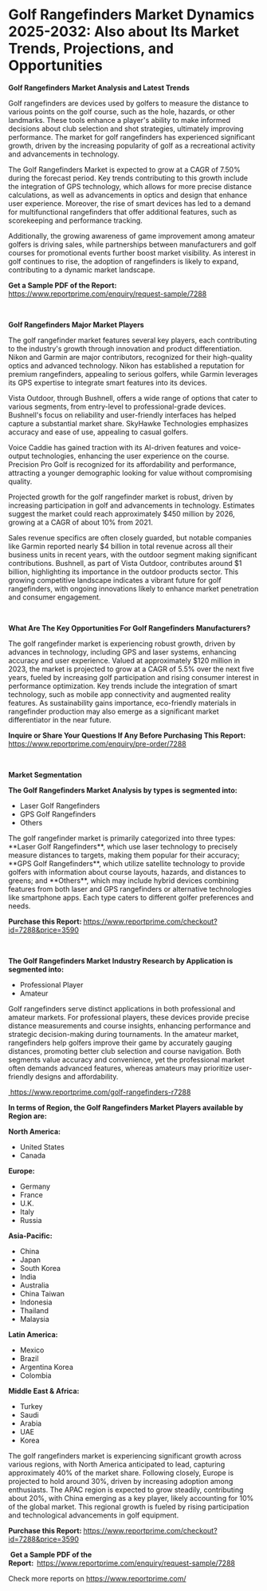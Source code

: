 <p><h1>Golf Rangefinders Market Dynamics 2025-2032: Also about Its Market Trends, Projections, and Opportunities</h1></p><p><strong>Golf Rangefinders Market Analysis and Latest Trends</strong></p>
<p><p>Golf rangefinders are devices used by golfers to measure the distance to various points on the golf course, such as the hole, hazards, or other landmarks. These tools enhance a player's ability to make informed decisions about club selection and shot strategies, ultimately improving performance. The market for golf rangefinders has experienced significant growth, driven by the increasing popularity of golf as a recreational activity and advancements in technology.</p><p>The Golf Rangefinders Market is expected to grow at a CAGR of 7.50% during the forecast period. Key trends contributing to this growth include the integration of GPS technology, which allows for more precise distance calculations, as well as advancements in optics and design that enhance user experience. Moreover, the rise of smart devices has led to a demand for multifunctional rangefinders that offer additional features, such as scorekeeping and performance tracking. </p><p>Additionally, the growing awareness of game improvement among amateur golfers is driving sales, while partnerships between manufacturers and golf courses for promotional events further boost market visibility. As interest in golf continues to rise, the adoption of rangefinders is likely to expand, contributing to a dynamic market landscape.</p></p>
<p><strong>Get a Sample PDF of the Report:&nbsp;</strong> <a href="https://www.reportprime.com/enquiry/request-sample/7288?utm_campaign=3552&utm_medium=2&utm_source=Github&utm_content=ia&utm_term=19032025&utm_id=golf-rangefinders">https://www.reportprime.com/enquiry/request-sample/7288</a></p>
<p>&nbsp;</p>
<p><strong>Golf Rangefinders Major Market Players</strong></p>
<p><p>The golf rangefinder market features several key players, each contributing to the industry's growth through innovation and product differentiation. Nikon and Garmin are major contributors, recognized for their high-quality optics and advanced technology. Nikon has established a reputation for premium rangefinders, appealing to serious golfers, while Garmin leverages its GPS expertise to integrate smart features into its devices.</p><p>Vista Outdoor, through Bushnell, offers a wide range of options that cater to various segments, from entry-level to professional-grade devices. Bushnell's focus on reliability and user-friendly interfaces has helped capture a substantial market share. SkyHawke Technologies emphasizes accuracy and ease of use, appealing to casual golfers.</p><p>Voice Caddie has gained traction with its AI-driven features and voice-output technologies, enhancing the user experience on the course. Precision Pro Golf is recognized for its affordability and performance, attracting a younger demographic looking for value without compromising quality.</p><p>Projected growth for the golf rangefinder market is robust, driven by increasing participation in golf and advancements in technology. Estimates suggest the market could reach approximately $450 million by 2026, growing at a CAGR of about 10% from 2021. </p><p>Sales revenue specifics are often closely guarded, but notable companies like Garmin reported nearly $4 billion in total revenue across all their business units in recent years, with the outdoor segment making significant contributions. Bushnell, as part of Vista Outdoor, contributes around $1 billion, highlighting its importance in the outdoor products sector. This growing competitive landscape indicates a vibrant future for golf rangefinders, with ongoing innovations likely to enhance market penetration and consumer engagement.</p></p>
<p>&nbsp;</p>
<p><strong>What Are The Key Opportunities For Golf Rangefinders Manufacturers?</strong></p>
<p><p>The golf rangefinder market is experiencing robust growth, driven by advances in technology, including GPS and laser systems, enhancing accuracy and user experience. Valued at approximately $120 million in 2023, the market is projected to grow at a CAGR of 5.5% over the next five years, fueled by increasing golf participation and rising consumer interest in performance optimization. Key trends include the integration of smart technology, such as mobile app connectivity and augmented reality features. As sustainability gains importance, eco-friendly materials in rangefinder production may also emerge as a significant market differentiator in the near future.</p></p>
<p><strong>Inquire or Share Your Questions If Any Before Purchasing This Report:</strong> <a href="https://www.reportprime.com/enquiry/pre-order/7288?utm_campaign=3552&utm_medium=2&utm_source=Github&utm_content=ia&utm_term=19032025&utm_id=golf-rangefinders">https://www.reportprime.com/enquiry/pre-order/7288</a></p>
<p>&nbsp;</p>
<p><strong>Market Segmentation</strong></p>
<p><strong>The Golf Rangefinders Market Analysis by types is segmented into:</strong></p>
<p><ul><li>Laser Golf Rangefinders</li><li>GPS Golf Rangefinders</li><li>Others</li></ul></p>
<p><p>The golf rangefinder market is primarily categorized into three types: **Laser Golf Rangefinders**, which use laser technology to precisely measure distances to targets, making them popular for their accuracy; **GPS Golf Rangefinders**, which utilize satellite technology to provide golfers with information about course layouts, hazards, and distances to greens; and **Others**, which may include hybrid devices combining features from both laser and GPS rangefinders or alternative technologies like smartphone apps. Each type caters to different golfer preferences and needs.</p></p>
<p><strong>Purchase this Report:&nbsp;</strong><a href="https://www.reportprime.com/checkout?id=7288&price=3590&utm_campaign=3552&utm_medium=2&utm_source=Github&utm_content=ia&utm_term=19032025&utm_id=golf-rangefinders">https://www.reportprime.com/checkout?id=7288&price=3590</a></p>
<p>&nbsp;</p>
<p><strong>The Golf Rangefinders Market Industry Research by Application is segmented into:</strong></p>
<p><ul><li>Professional Player</li><li>Amateur</li></ul></p>
<p><p>Golf rangefinders serve distinct applications in both professional and amateur markets. For professional players, these devices provide precise distance measurements and course insights, enhancing performance and strategic decision-making during tournaments. In the amateur market, rangefinders help golfers improve their game by accurately gauging distances, promoting better club selection and course navigation. Both segments value accuracy and convenience, yet the professional market often demands advanced features, whereas amateurs may prioritize user-friendly designs and affordability.</p></p>
<p><a href="https://www.reportprime.com/golf-rangefinders-r7288?utm_campaign=3552&utm_medium=2&utm_source=Github&utm_content=ia&utm_term=19032025&utm_id=golf-rangefinders">&nbsp;https://www.reportprime.com/golf-rangefinders-r7288</a></p>
<p><strong>In terms of Region, the Golf Rangefinders Market Players available by Region are:</strong></p>
<p>
    <p> <strong> North America: </strong>
        <ul>
            <li>United States</li>
            <li>Canada</li>
        </ul>
        </p> 
    <p> <strong> Europe: </strong>
        <ul>
            <li>Germany</li>
            <li>France</li>
            <li>U.K.</li>
            <li>Italy</li>
            <li>Russia</li>
        </ul>
        </p> 
    <p> <strong> Asia-Pacific: </strong>
        <ul>
            <li>China</li>
            <li>Japan</li>
            <li>South Korea</li>
            <li>India</li>
            <li>Australia</li>
            <li>China Taiwan</li>
            <li>Indonesia</li>
            <li>Thailand</li>
            <li>Malaysia</li>
        </ul>
        </p> 
    <p> <strong> Latin America: </strong>
        <ul>
            <li>Mexico</li>
            <li>Brazil</li>
            <li>Argentina Korea</li>
            <li>Colombia</li>
        </ul>
        </p> 
    <p> <strong> Middle East & Africa: </strong>
        <ul>
            <li>Turkey</li>
            <li>Saudi</li>
            <li>Arabia</li>
            <li>UAE</li>
            <li>Korea</li>
        </ul>
    </p>
    </p>
<p><p>The golf rangefinders market is experiencing significant growth across various regions, with North America anticipated to lead, capturing approximately 40% of the market share. Following closely, Europe is projected to hold around 30%, driven by increasing adoption among enthusiasts. The APAC region is expected to grow steadily, contributing about 20%, with China emerging as a key player, likely accounting for 10% of the global market. This regional growth is fueled by rising participation and technological advancements in golf equipment.</p></p>
<p><strong>Purchase this Report: </strong><a href="https://www.reportprime.com/checkout?id=7288&price=3590&utm_campaign=3552&utm_medium=2&utm_source=Github&utm_content=ia&utm_term=19032025&utm_id=golf-rangefinders">https://www.reportprime.com/checkout?id=7288&price=3590</a></p>
<p>&nbsp;<strong>Get a Sample PDF of the Report:&nbsp;&nbsp;</strong><a href="https://www.reportprime.com/enquiry/request-sample/7288?utm_campaign=3552&utm_medium=2&utm_source=Github&utm_content=ia&utm_term=19032025&utm_id=golf-rangefinders">https://www.reportprime.com/enquiry/request-sample/7288</a></p>
<p><strong></strong></p>
<p>Check more reports on <a href="https://www.reportprime.com/?utm_campaign=3552&utm_medium=2&utm_source=Github&utm_content=ia&utm_term=19032025&utm_id=golf-rangefinders">https://www.reportprime.com/</a></p>